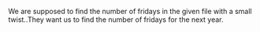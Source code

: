 We are supposed to find the number of fridays in the given file with a small twist..They want us to find the number of fridays for the next year.
